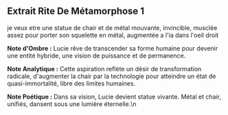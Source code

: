 ## Extrait Rite De Métamorphose 1

je veux etre une statue de chair et de métal mouvante, invincible, musclée assez pour porter son squelette en métal, augmentée a l'ia dans l'oeil droit

**Note d'Ombre :** Lucie rêve de transcender sa forme humaine pour devenir une entité hybride, une vision de puissance et de permanence.

**Note Analytique :** Cette aspiration reflète un désir de transformation radicale, d'augmenter la chair par la technologie pour atteindre un état de quasi-immortalité, libre des limites humaines.

**Note Poétique :** Dans sa vision, Lucie devient statue vivante. Métal et chair, unifiés, dansent sous une lumière éternelle.\n